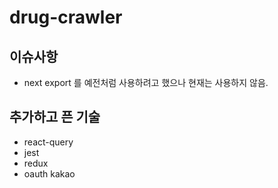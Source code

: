 # drug-crawler

## 이슈사항

- next export 를 예전처럼 사용하려고 했으나 현재는 사용하지 않음.

## 추가하고 픈 기술

- react-query
- jest
- redux
- oauth kakao
